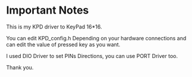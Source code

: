 # Important Notes

This is my KPD driver to KeyPad 16*16.

You can edit KPD_config.h Depending on your hardware connections and can edit the value of pressed key as you want.

I used DIO Driver to set PINs Directions, you can use PORT Driver too.

Thank you.

